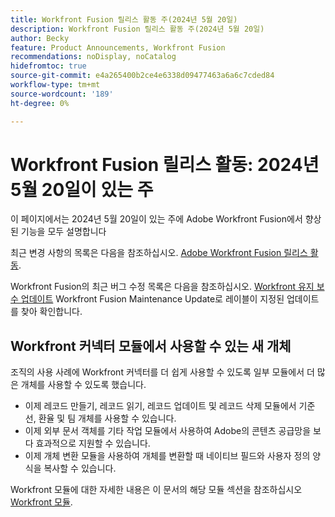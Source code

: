 ```yaml
---
title: Workfront Fusion 릴리스 활동 주(2024년 5월 20일)
description: Workfront Fusion 릴리스 활동 주(2024년 5월 20일)
author: Becky
feature: Product Announcements, Workfront Fusion
recommendations: noDisplay, noCatalog
hidefromtoc: true
source-git-commit: e4a265400b2ce4e6338d09477463a6a6c7cded84
workflow-type: tm+mt
source-wordcount: '189'
ht-degree: 0%

---
```


# Workfront Fusion 릴리스 활동: 2024년 5월 20일이 있는 주

이 페이지에서는 2024년 5월 20일이 있는 주에 Adobe Workfront Fusion에서 향상된 기능을 모두 설명합니다

최근 변경 사항의 목록은 다음을 참조하십시오. [Adobe Workfront Fusion 릴리스 활동](../../../product-announcements/product-releases/fusion-release-activity/fusion-release-activity.md).

Workfront Fusion의 최근 버그 수정 목록은 다음을 참조하십시오. [Workfront 유지 보수 업데이트](https://experienceleague.adobe.com/docs/workfront-known-issues/releases/current-updates.html) Workfront Fusion Maintenance Update로 레이블이 지정된 업데이트를 찾아 확인합니다.

## Workfront 커넥터 모듈에서 사용할 수 있는 새 개체

조직의 사용 사례에 Workfront 커넥터를 더 쉽게 사용할 수 있도록 일부 모듈에서 더 많은 개체를 사용할 수 있도록 했습니다.

* 이제 레코드 만들기, 레코드 읽기, 레코드 업데이트 및 레코드 삭제 모듈에서 기준선, 환율 및 팀 개체를 사용할 수 있습니다.
* 이제 외부 문서 객체를 기타 작업 모듈에서 사용하여 Adobe의 콘텐츠 공급망을 보다 효과적으로 지원할 수 있습니다.
* 이제 개체 변환 모듈을 사용하여 개체를 변환할 때 네이티브 필드와 사용자 정의 양식을 복사할 수 있습니다.

Workfront 모듈에 대한 자세한 내용은 이 문서의 해당 모듈 섹션을 참조하십시오 [Workfront 모듈](/help/quicksilver/workfront-fusion/apps-and-their-modules/workfront-modules.md).